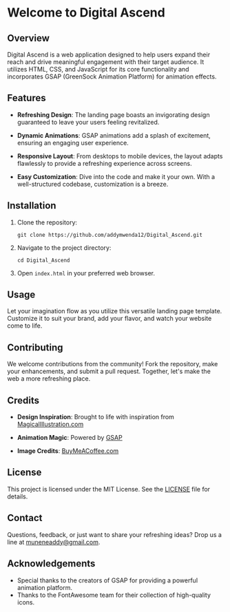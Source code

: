 # Welcome to Digital Ascend


## Overview

Digital Ascend is a web application designed to help users expand their reach and drive meaningful engagement with their target audience. It utilizes HTML, CSS, and JavaScript for its core functionality and incorporates GSAP (GreenSock Animation Platform) for animation effects.

## Features

- **Refreshing Design**: The landing page boasts an invigorating design guaranteed to leave your users feeling revitalized.

- **Dynamic Animations**: GSAP animations add a splash of excitement, ensuring an engaging user experience.

- **Responsive Layout**: From desktops to mobile devices, the layout adapts flawlessly to provide a refreshing experience across screens.

- **Easy Customization**: Dive into the code and make it your own. With a well-structured codebase, customization is a breeze.

## Installation

1. Clone the repository:
   ```
   git clone https://github.com/addymwenda12/Digital_Ascend.git
   ```

2. Navigate to the project directory:
   ```
   cd Digital_Ascend
   ```
3. Open `index.html` in your preferred web browser.

## Usage

Let your imagination flow as you utilize this versatile landing page template. Customize it to suit your brand, add your flavor, and watch your website come to life.

## Contributing

We welcome contributions from the community! Fork the repository, make your enhancements, and submit a pull request. Together, let's make the web a more refreshing place.

## Credits

- **Design Inspiration**: Brought to life with inspiration from [MagicalIllustration.com](https://www.magicalillustration.com)

- **Animation Magic**: Powered by [GSAP](https://greensock.com/gsap/)

- **Image Credits**: [BuyMeACoffee.com](https://www.buymeacoffee.com/)

## License

This project is licensed under the MIT License. See the [LICENSE](LICENSE) file for details.

## Contact

Questions, feedback, or just want to share your refreshing ideas? Drop us a line at muneneaddy@gmail.com.

## Acknowledgements

- Special thanks to the creators of GSAP for providing a powerful animation platform.
- Thanks to the FontAwesome team for their collection of high-quality icons.